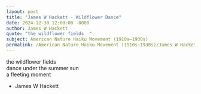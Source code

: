 ```yaml
---
layout: post
title: "James W Hackett - Wildflower Dance"
date: 2024-12-30 12:00:00 -0000
author: James W Hackett
quote: "the wildflower fields  "
subject: American Nature Haiku Movement (1910s–1930s)
permalink: /American Nature Haiku Movement (1910s–1930s)/James W Hackett/James W Hackett - Wildflower Dance
---
```


the wildflower fields  
dance under the summer sun  
a fleeting moment

- James W Hackett
